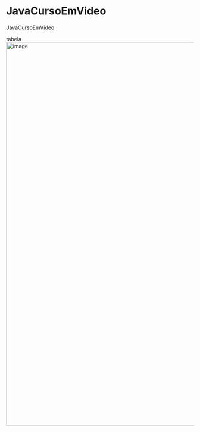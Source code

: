 # JavaCursoEmVideo
JavaCursoEmVideo

tabela 
<img width="1868" height="1030" alt="image" src="https://github.com/user-attachments/assets/9bbb3644-24ea-4415-9736-7886b9fcd6e7" />
